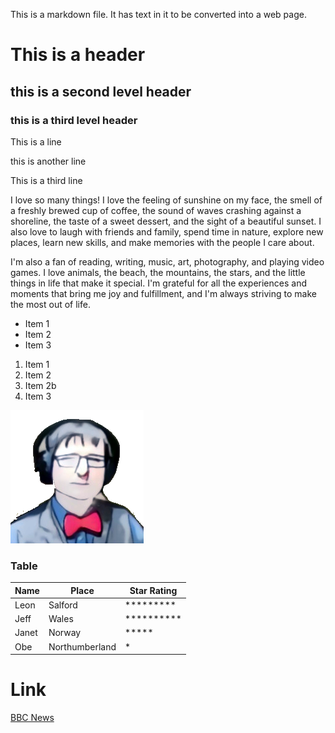 This is a markdown file. It has text in it to be converted into a web page.

# This is a header 

## this is a second level header

### this is a third level header


This is a line

this is another line

This is a third line 

I love so many things! I love the feeling of sunshine on my face, the smell of a freshly brewed cup of coffee, the sound of waves crashing against a shoreline, the taste of a sweet dessert, and the sight of a beautiful sunset. I also love to laugh with friends and family, spend time in nature, explore new places, learn new skills, and make memories with the people I care about. 

I'm also a fan of reading, writing, music, art, photography, and playing video games. I love animals, the beach, the mountains, the stars, and the little things in life that make it special. I'm grateful for all the experiences and moments that bring me joy and fulfillment, and I'm always striving to make the most out of life.

- Item 1
- Item 2
- Item 3

1. Item 1
2. Item 2
2. Item 2b
3. Item 3

![Image](../90606312.png)

### Table

| Name | Place | Star Rating |
|---|---|--|
| Leon | Salford | ********* |
| Jeff | Wales |********** |
| Janet | Norway |***** |
| Obe | Northumberland | * |

# Link

[BBC News](https://bbc.co.uk/news)



